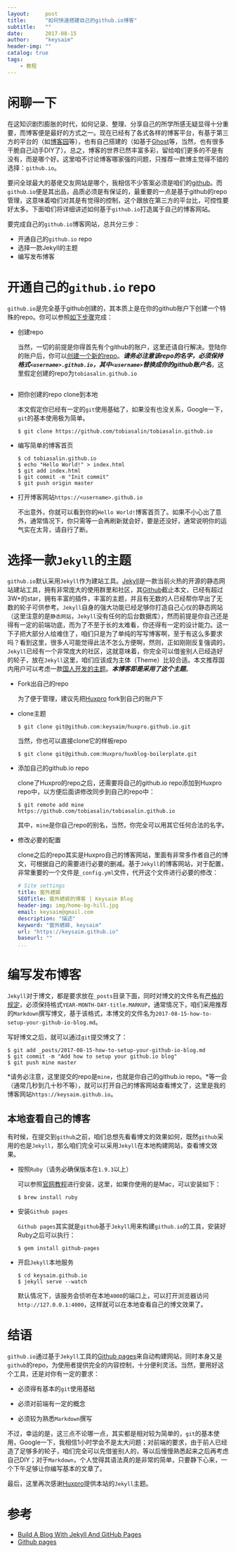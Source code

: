 ```yaml
---
layout:     post
title:      "如何快速搭建自己的github.io博客"
subtitle:   ""
date:       2017-08-15
author:     "keysaim"
header-img: ""
catalog: true
tags:
    - 教程
---
```


# 闲聊一下

在这知识剧烈膨胀的时代，如何记录、整理、分享自己的所学所感无疑显得十分重要，而博客便是最好的方式之一。现在已经有了各式各样的博客平台，有基于第三方的平台的（如[博客园](https://www.cnblogs.com/)等），也有自己搭建的（如基于[Ghost](https://ghost.org/)等，当然，也有很多干脆自己动手DIY了）。总之，博客的世界已然丰富多彩，留给咱们更多的不是有没有，而是哪个好。这里咱不讨论博客哪家强的问题，只推荐一款博主觉得不错的选择：`github.io`。

要问全球最大的基佬交友网站是哪个，我相信不少答案必须是咱们的[github](https://github.com)。而`github.io`便是其出品，品质必须是有保证的，最重要的一点是基于github的repo管理，这意味着咱们对其是有觉得的控制，这个跟放在第三方的平台比，可控性要好太多。下面咱们将详细讲述如何基于`github.io`打造属于自己的博客网站。

要完成自己的`github.io`博客网站，总共分三步：

* 开通自己的`github.io` repo
* 选择一款Jekyll的主题
* 编写发布博客

# 开通自己的`github.io` repo

`github.io`是完全基于github创建的，其本质上是在你的github账户下创建一个特殊的repo。你可以参照[如下步骤](https://pages.github.com/)完成：

* 创建repo

    当然，一切的前提是你得首先有个github的账户，这里还请自行解决。登陆你的账户后，你可以[创建一个新的repo](https://github.com/new)。***请务必注意该repo的名字，必须保持格式`<username>.github.io`，其中`<username>`替换成你的github账户名***，这里假定创建的repo为`tobiasalin.github.io`

    <div style="text-align: center">
        <img src="https://pages.github.com/images/user-repo@2x.png" alt=""/>
    </div>

* 把你创建的repo clone到本地

    本文假定你已经有一定的`git`使用基础了，如果没有也没关系，Google一下，`git`的基本使用极为简单。

    ```
    $ git clone https://github.com/tobiasalin/tobiasalin.github.io
    ```

* 编写简单的博客首页

    ```
    $ cd tobiasalin.github.io
    $ echo "Hello World!" > index.html
    $ git add index.html
    $ git commit -m "Init commit"
    $ git push origin master
    ```
* 打开博客网站`https://<username>.github.io`

    不出意外，你就可以看到你的`Hello World!`博客首页了。如果不小心出了意外，通常情况下，你只需等一会再刷新就会好，要是还没好，通常说明你的运气实在太背，请自行了断。

# 选择一款`Jekyll`的主题

`github.io`默认采用`Jekyll`作为建站工具。[Jekyll](https://jekyllrb.com/)是一款当前火热的开源的静态网站建站工具，拥有非常庞大的使用群里和社区，其[Github](https://github.com/jekyll/jekyll)截止本文，已经有超过3W+的star，拥有丰富的插件，丰富的主题，并且有无数的人已经帮你早出了无数的轮子可供参考。`Jekyll`自身的强大功能已经足够你打造自己心仪的静态网站（这里注意的是`静态网站`，`Jekyll`没有任何的后台数据库），然而前提是你自己还是得有一定的前端功底，而为了不至于长的太难看，你还得有一定的设计能力。这一下子把大部分人给难住了，咱们只是为了单纯的写写博客啊，至于有这么多要求吗？看到这里，很多人可能觉得此法不怎么方便啊，然则，正如刚刚反复强调的，`Jekyll`已经有一个非常庞大的社区，这就意味着，你完全可以借鉴别人已经造好的轮子，放在`Jekyll`这里，咱们应该成为主体（Theme）比较合适。本文推荐国内用户可以考虑一款[国人开发的主题](https://github.com/Huxpro/huxpro.github.io)。***本博客即是采用了这个主题***。

* Fork出自己的repo

    为了便于管理，建议先把[Huxpro](https://github.com/Huxpro/huxpro.github.io) fork到自己的账户下

* clone主题

    ```
    $ git clone git@github.com:keysaim/huxpro.github.io.git
    ```

    当然，你也可以直接clone它的样板repo

    ```
    $ git clone git@github.com:Huxpro/huxblog-boilerplate.git
    ```

* 添加自己的github.io repo

    clone了Huxpro的repo之后，还需要将自己的github.io repo添加到Huxpro repo中，以方便后面讲修改同步到自己的repo中：

    ```
    $ git remote add mine https://github.com/tobiasalin/tobiasalin.github.io
    ```

    其中，`mine`是你自己repo的别名，当然，你完全可以用其它任何合法的名字。

* 修改必要的配置

    clone之后的repo其实是Huxpro自己的博客网站，里面有非常多作者自己的博文，可根据自己的需要进行必要的删减。基于`Jekyll`的博客网站，对于配置，非常重要的一个文件是`_config.yml`文件，代开这个文件进行必要的修改：

    ```yaml
    # Site settings
    title: 窗外蟋蟀
    SEOTitle: 窗外蟋蟀的博客 | Keysaim Blog
    header-img: img/home-bg-hill.jpg
    email: keysaim@gmail.com
    description: "描述"
    keyword: "窗外蟋蟀, keysaim"
    url: "https://keysaim.github.io"
    baseurl: ""
    ...
    ```

# 编写发布博客

`Jekyll`对于博文，都是要求放在`_posts`目录下面，同时对博文的文件名有[严格的规定](https://jekyllrb.com/docs/posts/#creating-post-files)，必须保持格式`YEAR-MONTH-DAY-title.MARKUP`，通常情况下，咱们采用推荐的`Markdown`撰写博文，基于该格式，本博文的文件名为`2017-08-15-how-to-setup-your-github-io-blog.md`。

写好博文之后，就可以通过`git`提交博文了：

```
$ git add _posts/2017-08-15-how-to-setup-your-github-io-blog.md
$ git commit -m "Add how to setup your github.io blog"
$ git push mine master
```

*请务必注意，这里提交的repo是`mine`，也就是你自己的github.io repo。*等一会（通常几秒到几十秒不等），就可以打开自己的博客网站查看博文了，这里是我的博客网站`https://keysaim.github.io`。

## 本地查看自己的博客

有时候，在提交到`github`之前，咱们总想先看看博文的效果如何，既然`github`采用的也是`Jekyll`，那么咱们完全可以采用`Jekyll`在本地构建网站，查看博文效果。

* 按照`Ruby`（请务必确保版本在`1.9.3`以上）

    可以参照[官网教程](https://www.ruby-lang.org/en/downloads/)进行安装，这里，如果你使用的是Mac，可以安装如下：

    ```
    $ brew install ruby
    ```

* 安装`Github pages`

    `Github pages`其实就是`github`基于`Jekyll`用来构建`github.io`的工具，安装好Ruby之后可以执行：

    ```
    $ gem install github-pages
    ```

* 开启`Jekyll`本地服务

    ```
    $ cd keysaim.github.io
    $ jekyll serve --watch
    ```

    默认情况下，该服务会侦听在本地`4000`的端口上，可以打开浏览器访问`http://127.0.0.1:4000`，这样就可以在本地查看自己的博文效果了。

# 结语

`github.io`通过基于`Jekyll`工具的[Github pages](https://pages.github.com/)来自动构建网站，同时本身又是`github`的repo，为使用者提供完全的内容控制，十分便利灵活。当然，要用好这个工具，还是对你有一定的要求：

* 必须得有基本的`git`使用基础

* 必须对前端有一定的概念

* 必须较为熟悉`Markdown`撰写

不过，幸运的是，这三点不论哪一点，其实都是相对较为简单的，`git`的基本使用，Google一下，我相信1小时学会不是太大问题；对前端的要求，由于前人已经造了足够多的轮子，咱们完全可以先借鉴别人的，等以后慢慢熟悉起来之后再考虑自己DIY；对于`Markdown`，个人觉得其语法真的是非常的简单，只要静下心来，一个下午足够让你编写基本的文章了。

最后，这里再次感谢[Huxpro](https://github.com/Huxpro/huxpro.github.io)提供本站的`Jekyll`主题。

# 参考

* [Build A Blog With Jekyll And GitHub Pages](https://www.smashingmagazine.com/2014/08/build-blog-jekyll-github-pages/)
* [Github pages](https://pages.github.com/)
